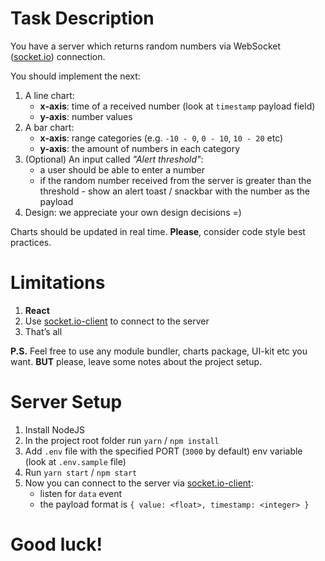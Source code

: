 # Task Description
You have a server which returns random numbers via WebSocket ([socket.io](https://socket.io)) connection.

You should implement the next:

1. A line chart:
    - **x-axis**: time of a received number (look at `timestamp` payload field)
    - **y-axis**: number values
2. A bar chart:
    - **x-axis**: range categories (e.g. `-10 - 0`, `0 - 10`, `10 - 20` etc)
    - **y-axis**: the amount of numbers in each category
3. (Optional) An input called *"Alert threshold"*:
    - a user should be able to enter a number
    - if the random number received from the server is greater than the threshold - show an alert toast / snackbar with the number as the payload
4. Design: we appreciate your own design decisions =)

Charts should be updated in real time. **Please**, consider code style best practices. 

# Limitations

1. **React**
2. Use [socket.io-client](https://socket.io/docs/client-api) to connect to the server
3. That’s all

**P.S.** Feel free to use any module bundler, charts package, UI-kit etc you want. **BUT** please, leave some notes about the project setup.

# Server Setup

1. Install NodeJS
2. In the project root folder run `yarn` / `npm install`
3. Add `.env` file with the specified PORT (`3000` by default) env variable (look at `.env.sample` file)
4. Run `yarn start` / `npm start`
5. Now you can connect to the server via [socket.io-client](https://socket.io/docs/client-api):
    - listen for `data` event
    - the payload format is `{ value: <float>, timestamp: <integer> }`

# Good luck!
